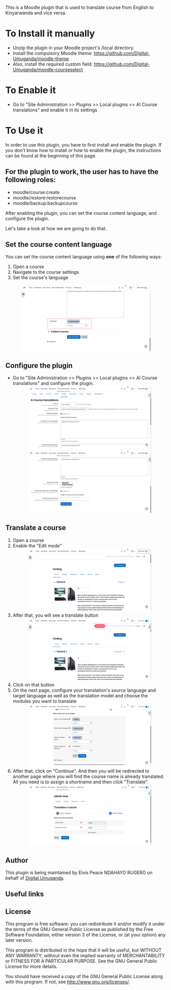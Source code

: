 This is a Moodle plugin that is used to translate course from English to Kinyarwanda and vice versa. 

# To Install it manually #
- Unzip the plugin in your Moodle project's /local directory.
- Install the compulsory Moodle theme:
https://github.com/Digital-Umuganda/moodle-theme 
- Also, install the required custom field: https://github.com/Digital-Umuganda/moodle-courseselect 

# To Enable it #
- Go to "Site Administration >> Plugins &gt;&gt; Local plugins &gt;&gt; AI Course translations" and enable it in its settings

# To Use it #
In order to use this plugin, you have to first install and enable the plugin. If you don't know how to install or how to enable the plugin, the instructions can be found at the beginning of this page.

## For the plugin to work, the user has to have the following roles:
- moodle/course:create
- moodle/restore:restorecourse
- moodle/backup:backupcourse

After enabling the plugin, you can set the course content language, and configure the plugin.

Let's take a look at how we are going to do that.

## Set the course content language ##
You can set the course content language using **one** of the following ways:
1. Open a course
2. Navigate to the course settings
3. Set the course's language
<div align="center"><img src="images/scrnli_4_8_2024_11-52-04%20AM.png" style="width: 80%" /></div>

## Configure the plugin ##
- Go to "Site Administration >> Plugins &gt;&gt; Local plugins &gt;&gt; AI Course translations" and configure the plugin.
  <div align="center"><img src="images/scrnli_4_8_2024_12-08-14 PM.png" style="width: 80%" /></div>
  <div align="center"><img src="images/scrnli_4_8_2024_12-08-55 PM.png" style="width: 80%" /></div>
## Translate a course ##
1. Open a course
2. Enable the "Edit mode"
   <div align="center"><img src="images/scrnli_4_8_2024_12-14-02 PM.png" style="width: 80%" /></div>
3. After that, you will see a translate button
   <div align="center"><img src="images/scrnli_4_8_2024_12-16-01 PM.png" style="width: 80%" /></div>
4. Click on that button
5. On the next page, configure your translation's source language and target language as well as the translation model and choose the modules you want to translate
   <div align="center"><img src="images/scrnli_4_8_2024_12-16-45 PM.png" style="width: 80%" /></div>
6. After that, click on "Continue". And then you will be redirected to another page where you will find the course name is already translated. All you need is to assign a shortname and then click "Translate".
   <div align="center"><img src="images/scrnli_4_8_2024_12-17-29 PM.png" style="width: 80%" /></div>
   

Author
------

This plugin is being maintained by Elvis Peace NDAHAYO RUGERO on behalf of [Digital Umuganda](https://digitalumuganda.com).

Useful links
------------


License
-------

This program is free software: you can redistribute it and/or modify it under the
terms of the GNU General Public License as published by the Free Software Foundation,
either version 3 of the License, or (at your option) any later version.

This program is distributed in the hope that it will be useful, but WITHOUT ANY
WARRANTY; without even the implied warranty of MERCHANTABILITY or FITNESS FOR A
PARTICULAR PURPOSE.  See the GNU General Public License for more details.

You should have received a copy of the GNU General Public License along with this
program. If not, see <http://www.gnu.org/licenses/>.
